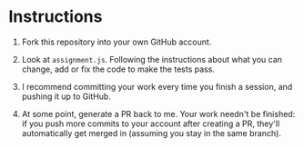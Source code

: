 # Instructions

1. Fork this repository into your own GitHub account.

2. Look at `assignment.js`. Following the instructions about what you can
   change, add or fix the code to make the tests pass.

3. I recommend committing your work every time you finish a session, and pushing
   it up to GitHub.

4. At some point, generate a PR back to me. Your work needn't be finished: if
   you push more commits to your account after creating a PR, they'll
   automatically get merged in (assuming you stay in the same branch).
